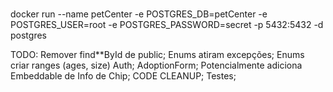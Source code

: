 ###
docker run --name petCenter -e POSTGRES_DB=petCenter -e POSTGRES_USER=root -e POSTGRES_PASSWORD=secret -p 5432:5432 -d postgres

TODO:
        Remover find**ById de public;
        Enums atiram excepções;
        Enums criar ranges (ages, size)
        Auth;
        AdoptionForm;
        Potencialmente adiciona Embeddable de Info de Chip;
        CODE CLEANUP;
        Testes;